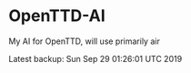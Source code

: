# OpenTTD-AI
My AI for OpenTTD, will use primarily air

Latest backup: Sun Sep 29 01:26:01 UTC 2019
